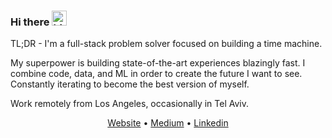 ### Hi there <img src="https://user-images.githubusercontent.com/1303154/88677602-1635ba80-d120-11ea-84d8-d263ba5fc3c0.gif" width="24px" alt="hi">

TL;DR - I'm a full-stack problem solver focused on building a time machine.

My superpower is building state-of-the-art experiences blazingly fast.
I combine code, data, and ML in order to create the future I want to see.
Constantly iterating to become the best version of myself.

Work remotely from Los Angeles, occasionally in Tel Aviv.

<p align="center">
  <a href="https://www.talperetz.com">Website</a> •
  <a href="https://medium.com/@talperetz24">Medium</a> •
  <a href="https://www.linkedin.com/in/talper">Linkedin</a>
</p>
